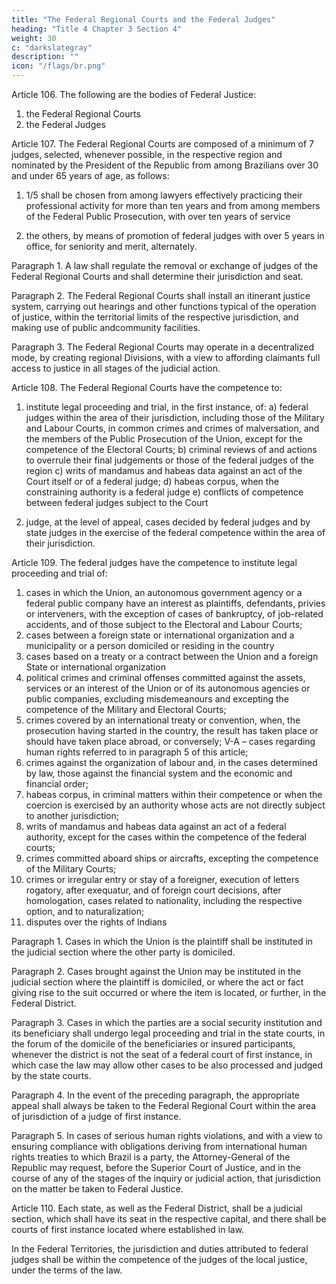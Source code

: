 ```yaml
---
title: "The Federal Regional Courts and the Federal Judges"
heading: "Title 4 Chapter 3 Section 4"
weight: 30
c: "darkslategray"
description: ""
icon: "/flags/br.png"
---
```




Article 106. The following are the bodies of Federal Justice:
1. the Federal Regional Courts
2.  the Federal Judges

Article 107.  The Federal Regional Courts are composed of a minimum of 7 judges, selected, whenever possible, in the respective region and nominated by the President of the Republic from among Brazilians over 30 and under 65 years of age, as follows:

1. 1/5 shall be chosen from among lawyers effectively practicing their professional activity for more than ten years and from among members of the Federal Public Prosecution, with over ten years of service

2.  the others, by means of promotion of federal judges with over 5 years in office, for seniority and merit, alternately.

Paragraph 1. A law shall regulate the removal or exchange of judges of the Federal Regional Courts and shall determine their jurisdiction and seat.

Paragraph 2. The Federal Regional Courts shall install an itinerant justice system, carrying out hearings and other functions typical of the operation of justice, within the territorial limits of the respective jurisdiction, and making use of public andcommunity facilities.

Paragraph 3. The Federal Regional Courts may operate in a decentralized mode, by creating regional Divisions, with a view to affording claimants full access to justice in all stages of the judicial action.

Article 108. The Federal Regional Courts have the competence to:

1. institute legal proceeding and trial, in the first instance, of:
a) federal judges within the area of their jurisdiction, including those of the Military and Labour Courts, in common crimes and crimes of malversation, and the members of the Public Prosecution of the Union, except for the competence of the Electoral Courts;
b) criminal reviews of and actions to overrule their final judgements or those of the federal judges of the region
c) writs of mandamus and habeas data against an act of the Court itself or of a federal judge;
d) habeas corpus, when the constraining authority is a federal judge
e) conflicts of competence between federal judges subject to the Court

2.  judge, at the level of appeal, cases decided by federal judges and by state judges in the exercise of the federal competence within the area of their jurisdiction.

Article 109. The federal judges have the competence to institute legal proceeding and trial of:

1. cases in which the Union, an autonomous government agency or a federal public company have an interest as plaintiffs, defendants, privies or interveners, with the exception of cases of bankruptcy, of job-related accidents, and of those subject to the Electoral and Labour Courts;
2.  cases between a foreign state or international organization and a municipality or a person domiciled or residing in the country
3.   cases based on a treaty or a contract between the Union and a foreign State or international organization
4. political crimes and criminal offenses committed against the assets, services or an interest of the Union or of its autonomous agencies or public companies, excluding misdemeanours and excepting the competence of the Military and Electoral Courts;
5. crimes covered by an international treaty or convention, when, the prosecution having started in the country, the result has taken place or should have taken place abroad, or conversely;
V-A – cases regarding human rights referred to in paragraph 5 of this article;
6.  crimes against the organization of labour and, in the cases determined by
law, those against the financial system and the economic and financial order;
7.   habeas corpus, in criminal matters within their competence or when the
coercion is exercised by an authority whose acts are not directly subject to another
jurisdiction;
8.    writs of mandamus and habeas data against an act of a federal authority,
except for the cases within the competence of the federal courts;
9.  crimes committed aboard ships or aircrafts, excepting the competence
of the Military Courts;
10.  crimes or irregular entry or stay of a foreigner, execution of letters rogatory,
after exequatur, and of foreign court decisions, after homologation, cases related to
nationality, including the respective option, and to naturalization;
11.  disputes over the rights of Indians

Paragraph 1. Cases in which the Union is the plaintiff shall be instituted in the judicial section where the other party is domiciled.

Paragraph 2. Cases brought against the Union may be instituted in the judicial section where the plaintiff is domiciled, or where the act or fact giving rise to the suit occurred or where the item is located, or further, in the Federal District.

Paragraph 3. Cases in which the parties are a social security institution and its beneficiary shall undergo legal proceeding and trial in the state courts, in the forum of the domicile of the beneficiaries or insured participants, whenever the district is not the seat of a federal court of first instance, in which case the law may allow other cases to be also processed and judged by the state courts.

Paragraph 4. In the event of the preceding paragraph, the appropriate appeal shall  always be taken to the Federal Regional Court within the area of jurisdiction of a judge of first instance.

Paragraph 5. In cases of serious human rights violations, and with a view to ensuring compliance with obligations deriving from international human rights treaties to which Brazil is a party, the Attorney-General of the Republic may request, before the Superior Court of Justice, and in the course of any of the stages of the inquiry or judicial action, that jurisdiction on the matter be taken to Federal Justice. 

Article 110. Each state, as well as the Federal District, shall be a judicial section, which shall have its seat in the respective capital, and there shall be courts of first instance located where established in law.

In the Federal Territories, the jurisdiction and duties attributed to federal judges shall be within the competence of the judges of the local justice, under the terms of the law.


